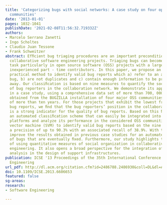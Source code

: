 ```yaml
---
title: 'Categorizing bugs with social networks: A case study on four open source software
  communities'
date: '2013-01-01'
pages: 1032-1041
publishDate: '2021-02-08T11:56:32.719332Z'
authors:
- Marcelo Serrano Zanetti
- Ingo Scholtes
- Claudio Juan Tessone
- Frank Schweitzer
abstract: Efﬁcient bug triaging procedures are an important precondition for successful
  collaborative software engineering projects. Triaging bugs can become a laborious
  task particularly in open source software (OSS) projects with a large base of comparably
  inexperienced part - time contributors. In this paper, we propose an efﬁcient and
  practical method to identify valid bug reports which a) refer to an actual software
  bug, b) are not duplicates and c) contain enough information to be processed right
  away. Our classiﬁcation is based on nine measures to quantify the social embeddedness
  of bug reporters in the collaboration network. We demonstrate its applicability
  in a case study, using a comprehensive data set of more than 700, 000 bug reports
  obtained from the BUGZILLA installation of four major OSS communities, for a period
  of more than ten years. For those projects that exhibit the lowest fraction of valid
  bug reports, we ﬁnd that the bug reporters’ position in the collaboration network
  is a strong indicator for the quality of bug reports. Based on this ﬁnding, we develop
  an automated classiﬁcation scheme that can easily be integrated into bug tracking
  platforms and analyze its performance in the considered OSS communities. A support
  vector machine (SVM) to identify valid bug reports based on the nine measures yields
  a precision of up to 90.3% with an associated recall of 38.9%. With this, we signiﬁcantly
  improve the results obtained in previous case studies for an automated early identiﬁcation
  of bugs that are eventually ﬁxed. Furthermore, our study highlights the potential
  of using quantitative measures of social organization in collaborative software
  engineering. It also opens a broad perspective for the integration of social network
  analysis in the design of support infrastructures.
publication: ICSE '13 Proceedings of the 35th International Conference on Software
  Engineering
url_pdf: http://dl.acm.org/citation.cfm?id=2486788.2486930&coll=DL&dl=ACM&CFID=220466194&CFTOKEN=89604713
doi: 10.1109/ICSE.2013.6606653
featured: false
sg-areas:
research: 
- Software Engineering

---
```

